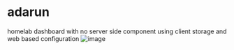 # adarun
homelab dashboard with no server side component using client storage and web based configuration
![image](https://github.com/cmdada/adarun/assets/79297197/c41a2d72-ef21-4399-a59e-5566788c7d50)

